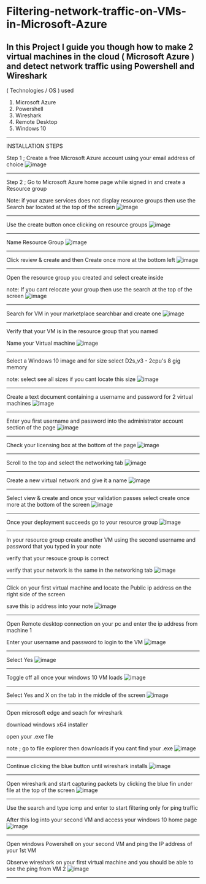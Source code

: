# Filtering-network-traffic-on-VMs-in-Microsoft-Azure
In this Project I guide you though how to make 2 virtual machines in the cloud ( Microsoft Azure ) and detect network traffic using Powershell and Wireshark
----------------------------------------------------------
( Technologies / OS ) used
1. Microsoft Azure
2. Powershell
3. Wireshark
4. Remote Desktop
5. Windows 10
-----------------------------------------------------------

INSTALLATION STEPS

Step 1 ; Create a free Microsoft Azure account using your email address of choice
![image](https://github.com/user-attachments/assets/bf4b79d6-a09a-4595-882b-9aae1a35ce7f)

-----------------------------------------------------------
Step 2 ; Go to Microsoft Azure home page while signed in and create a Resource group

Note: if your azure services does not display resource groups then use the Search bar located at the top of the screen
![image](https://github.com/user-attachments/assets/8730d11c-4f74-43cd-a268-3fd94a5099c7)

-----------------------------------------------------------
Use the create button once clicking on resource groups
![image](https://github.com/user-attachments/assets/f2aecae6-c0c7-49ed-b2d0-a00dfc926ca9)


-----------------------------------------------------------
Name Resource Group
![image](https://github.com/user-attachments/assets/49f5a30f-a1c1-40ee-9e2d-915c628ae5b7)


-----------------------------------------------------------
Click review & create and then Create once more at the bottom left
![image](https://github.com/user-attachments/assets/9bbe2a31-f40a-4869-b956-dae6c8aa50b6)


-----------------------------------------------------------
Open the resource group you created and select create inside

note: If you cant relocate your group then use the search at the top of the screen
![image](https://github.com/user-attachments/assets/31e8e230-db43-4684-ad39-34f370943a9a)

-----------------------------------------------------------
Search for VM in your marketplace searchbar and create one
![image](https://github.com/user-attachments/assets/c3d95645-452d-4697-b704-c2e9dc73d2f3)

-----------------------------------------------------------

Verify that your VM is in the resource group that you named

Name your Virtual machine
![image](https://github.com/user-attachments/assets/a3528b2b-ab78-4cba-9fef-69079821dbf6)

-----------------------------------------------------------

Select a Windows 10 image and for size select D2s_v3 - 2cpu's 8 gig memory

note: select see all sizes if you cant locate this size
![image](https://github.com/user-attachments/assets/f085feb8-4aad-4ac4-bc51-7c90c12a8bba)

-----------------------------------------------------------

Create a text document containing a username and password for 2 virtual machines
![image](https://github.com/user-attachments/assets/f95c619b-ee65-4f0c-858a-f40c8a6a2544)

-----------------------------------------------------------

Enter you first username and password into the administrator account section of the page
![image](https://github.com/user-attachments/assets/19c0f7b7-3b1b-458b-80f0-da3b0a5c3663)

-----------------------------------------------------------

Check your licensing box at the bottom of the page
![image](https://github.com/user-attachments/assets/38de9c21-0191-4771-8ccb-e49857574c4c)

-----------------------------------------------------------

Scroll to the top and select the networking tab
![image](https://github.com/user-attachments/assets/0c82c581-7e28-4a8b-af3e-45861aa2b9de)

-----------------------------------------------------------

Create a new virtual network and give it a name
![image](https://github.com/user-attachments/assets/8807bddb-4de1-4ab8-b47a-25b32dc50d3a)

-----------------------------------------------------------

Select view & create and once your validation passes select create once more at the bottom of the screen
![image](https://github.com/user-attachments/assets/43916d0e-fc50-443d-9faf-93b8664599a7)

-----------------------------------------------------------

Once your deployment succeeds go to your resource group
![image](https://github.com/user-attachments/assets/7cff9c38-1015-437e-9fb9-26f60dba93f8)

-----------------------------------------------------------

In your resource group create another VM using the second username and password that you typed in your note

verify that your resouce group is correct

verify that your network is the same in the networking tab
![image](https://github.com/user-attachments/assets/917eba98-e733-4768-9f6d-cc2c9c51f371)

-----------------------------------------------------------

Click on your first virtual machine and locate the Public ip address on the right side of the screen

save this ip address into your note
![image](https://github.com/user-attachments/assets/a1a053a6-e516-4f54-8673-f8ed646020c3)

-----------------------------------------------------------

Open Remote desktop connection on your pc and enter the ip address from machine 1

Enter your username and password to login to the VM
![image](https://github.com/user-attachments/assets/0afe2e5d-d3a8-4453-a894-8b6d29eae9f8)

-----------------------------------------------------------

Select Yes
![image](https://github.com/user-attachments/assets/4f7b92e7-9ae2-41a7-a744-a85905c554a4)

-----------------------------------------------------------

Toggle off all once your windows 10 VM loads
![image](https://github.com/user-attachments/assets/58285d75-2848-4cbd-ae5f-6e7fed9edb8d)

-----------------------------------------------------------

Select Yes and X on the tab in the middle of the screen
![image](https://github.com/user-attachments/assets/60638310-a305-4581-8b41-ade7763bb9a2)

-----------------------------------------------------------

Open microsoft edge and seach for wireshark

download windows x64 installer

open your .exe file

note ; go to file explorer then downloads if you cant find your .exe
![image](https://github.com/user-attachments/assets/a96ab778-81d8-451b-909e-bb0dae709d11)

-----------------------------------------------------------

Continue clicking the blue button until wireshark installs
![image](https://github.com/user-attachments/assets/638aea5c-1458-4f6f-9007-e93912ca20fb)

-----------------------------------------------------------

Open wireshark and start capturing packets by clicking the blue fin under file at the top of the screen
![image](https://github.com/user-attachments/assets/9deae51e-7dc7-4b0c-bb98-c8e6cda6202d)

-----------------------------------------------------------

Use the search and type icmp and enter to start filtering only for ping traffic

After this log into your second VM and access your windows 10 home page
![image](https://github.com/user-attachments/assets/703fa28a-b931-44ba-ac1b-4a2b4cf06105)

-----------------------------------------------------------

Open windows Powershell on your second VM and ping the IP address of your 1st VM

Observe wireshark on your first virtual machine and you should be able to see the ping from VM 2
![image](https://github.com/user-attachments/assets/574713f1-eab7-4d2d-a210-1cebf4f5e2a7)

-----------------------------------------------------------



















